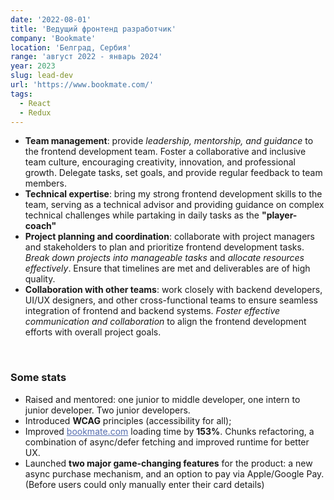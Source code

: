 ```yaml
---
date: '2022-08-01'
title: 'Ведущий фронтенд разработчик'
company: 'Bookmate'
location: 'Белград, Сербия'
range: 'август 2022 - январь 2024'
year: 2023
slug: lead-dev
url: 'https://www.bookmate.com/'
tags:
  - React
  - Redux
---
```


- <b>Team management</b>: provide <i>leadership, mentorship, and guidance</i> to the frontend development team. Foster a collaborative and inclusive team culture, encouraging creativity, innovation, and professional growth. Delegate tasks, set goals, and provide regular feedback to team members.
- <b>Technical expertise</b>: bring my strong frontend development skills to the team, serving as a technical advisor and providing guidance on complex technical challenges while partaking in daily tasks as the <b>"player-coach"</b>
- <b>Project planning and coordination</b>: collaborate with project managers and stakeholders to plan and prioritize frontend development tasks. <i>Break down projects into manageable tasks</i> and <i>allocate resources effectively</i>. Ensure that timelines are met and deliverables are of high quality.
- <b>Collaboration with other teams</b>: work closely with backend developers, UI/UX designers, and other cross-functional teams to ensure seamless integration of frontend and backend systems. <i>Foster effective communication and collaboration</i> to align the frontend development efforts with overall project goals.

<br/>

### Some stats

- Raised and mentored: one junior to middle developer, one intern to junior developer. Two junior developers. 
- Introduced <b>WCAG</b> principles (accessibility for all);
- Improved <a href="https://bookmate.com/" target="_blank" style="color:#566eaf">bookmate.com</a> loading time by <b>153%</b>. Chunks refactoring, a combination of async/defer fetching and improved runtime for better UX.
- Launched <b>two major game-changing features</b> for the product: a new async purchase mechanism, and an option to pay via Apple/Google Pay. (Before users could only manually enter their card details)
